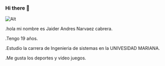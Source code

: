 ### Hi there 👋
![Alt](https://scontent.fpso2-1.fna.fbcdn.net/v/t1.6435-9/60008219_943478152650037_4488379345605230592_n.jpg?_nc_cat=110&ccb=1-7&_nc_sid=e3f864&_nc_eui2=AeFxIeY7wdPDg0wEAroMwxt_MS7ZpEu7ub8xLtmkS7u5v5ze4oHLB8cHcx-Lausj1GsRfRrcNQcRyHreua0EAPmN&_nc_ohc=vq8hL3SUaPcAX_qCtP8&_nc_ht=scontent.fpso2-1.fna&oh=00_AfCTIinKnTiGgZPeVdIzhhB_cDup9nMzKAMp3EjTKkno3A&oe=653AA433)

.hola mi nombre es Jaider Andres Narvaez cabrera.

.Tengo 19 años.

.Estudio la carrera de Ingenieria de sistemas en la UNIVESIDAD MARIANA. 

.Me gusta los deportes y video juegos. 
